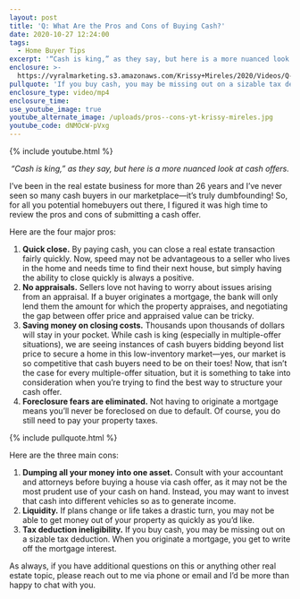 ```yaml
---
layout: post
title: 'Q: What Are the Pros and Cons of Buying Cash?'
date: 2020-10-27 12:24:00
tags:
  - Home Buyer Tips
excerpt: '“Cash is king,” as they say, but here is a more nuanced look at cash offers.'
enclosure: >-
  https://vyralmarketing.s3.amazonaws.com/Krissy+Mireles/2020/Videos/Q-+What+Are+the+Pros+and+Cons+of+Buying+Cash_.mp4
pullquote: 'If you buy cash, you may be missing out on a sizable tax deduction.'
enclosure_type: video/mp4
enclosure_time:
use_youtube_image: true
youtube_alternate_image: /uploads/pros--cons-yt-krissy-mireles.jpg
youtube_code: dNMOcW-pVxg
---
```


{% include youtube.html %}

<p style="text-align:center;"><em>“Cash is king,” as they say, but here is a more nuanced look at cash offers.</em></p>

I’ve been in the real estate business for more than 26 years and I’ve never seen so many cash buyers in our marketplace—it’s truly dumbfounding\! So, for all you potential homebuyers out there, I figured it was high time to review the pros and cons of submitting a cash offer.&nbsp;

Here are the four major pros:&nbsp;

1. **Quick close.** By paying cash, you can close a real estate transaction fairly quickly. Now, speed may not be advantageous to a seller who lives in the home and needs time to find their next house, but simply having the ability to close quickly is always a positive.&nbsp;
2. **No appraisals.** Sellers love not having to worry about issues arising from an appraisal. If a buyer originates a mortgage, the bank will only lend them the amount for which the property appraises, and negotiating the gap between offer price and appraised value can be tricky.
3. **Saving money on closing costs.** Thousands upon thousands of dollars will stay in your pocket. While cash is king (especially in multiple-offer situations), we are seeing instances of cash buyers bidding beyond list price to secure a home in this low-inventory market—yes, our market is so competitive that cash buyers need to be on their toes\! Now, that isn’t the case for every multiple-offer situation, but it is something to take into consideration when you’re trying to find the best way to structure your cash offer.&nbsp;
4. **Foreclosure fears are eliminated.** Not having to originate a mortgage means you’ll never be foreclosed on due to default. Of course, you do still need to pay your property taxes.&nbsp;

{% include pullquote.html %}

Here are the three main cons:&nbsp;

1. **Dumping all your money into one asset.** Consult with your accountant and attorneys before buying a house via cash offer, as it may not be the most prudent use of your cash on hand. Instead, you may want to invest that cash into different vehicles so as to generate income.&nbsp;
2. **Liquidity.** If plans change or life takes a drastic turn, you may not be able to get money out of your property as quickly as you’d like.&nbsp;
3. **Tax deduction ineligibility.** If you buy cash, you may be missing out on a sizable tax deduction. When you originate a mortgage, you get to write off the mortgage interest.&nbsp;

As always, if you have additional questions on this or anything other real estate topic, please reach out to me via phone or email and I’d be more than happy to chat with you.